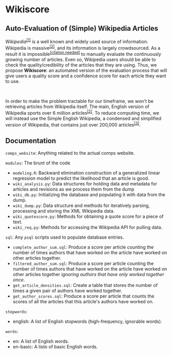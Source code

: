 # Wikiscore
## Auto-Evaluation of (Simple) Wikipedia Articles

<p>
<em>Wikipedia</em><sup><a href="https://www.wikipedia.org/">[1]</a></sup> is a well known and widely used source of information. Wikipedia is massive<sup><a href="https://en.wikipedia.org/wiki/Wikipedia:Size_comparisons#:~:text=Currently%2C%20the%20English%20Wikipedia%20alone,million%20articles%20in%20309%20languages.">[2]</a></sup>,
and its information is largely crowdsourced. As a result it is impossible<sup><a href="">[citation needed]</a></sup> to manually evaluate the continuously growing number of articles. Even so, Wikipedia users should be able to check the
quality/credibility of the articles that they are using. Thus, we propose <strong>Wikiscore</strong>: an automated version of the evaluation process that will give users a quality score and a confidence score for each article they
want to use.
</p>
<br/>
<p>
In order to make the problem tractable for our timeframe, we won't be retrieving articles from Wikipedia itself. The main, English version of Wikipedia sports over 6 million articles<sup><a href="https://en.wikipedia.org/wiki/Wikipedia:Size_comparisons#:~:text=Currently%2C%20the%20English%20Wikipedia%20alone,million%20articles%20in%20309%20languages.">[2]</a></sup>.
To reduce computing time, we will instead use the Simple English Wikipedia, a condensed and simplified version of Wikipedia, that contains just over 200,000 articles<sup><a href="https://en.wikipedia.org/wiki/Simple_English_Wikipedia">[3]</a></sup>.
</p>

## Documentation

`comps_website`: Anything related to the actual comps website.

`modules`: The brunt of the code
- `modeling.R`: Backward elimination construction of a generalized linear regression model to predict the likelihood that an article is good.
- `wiki_analysis.py`: Data structures for holding data and metadata for articles and revisions as we process them from the dump
- `wiki_db.py`: Initializing the database and populating it with data from the dump.
- `wiki_dump.py`: Data structure and methods for iteratively parsing, processing and storing the XML Wikipedia data. 
- `wiki_quotescore.py`: Methods for obtaining a quote score for a piece of text.
- `wiki_req.py`: Methods for accessing the Wikipedia API for pulling data. 

`sql`: Any `psql` scripts used to populate database entries.
- `complete_author_sum.sql`: Produce a score per article counting the number of times authors that have worked on the article have worked on other articles together.
- `filtered_author_sum.sql`: Produce a score per article counting the number of times authors that have worked on the article have worked on other articles together *ignoring authors that have only worked together once*.
- `get_article_densities.sql`: Create a table that stores the number of times a given pair of authors have worked together.
- `get_author_scores.sql`: Produce a score per article that counts the scores of all the articles that this article's authors have worked on.

`stopwords`:
- english: A list of English stopwords (high-frequency, ignorable words).

`words`: 
- en: A list of English words.
- en-basic: A listo of basic English words.